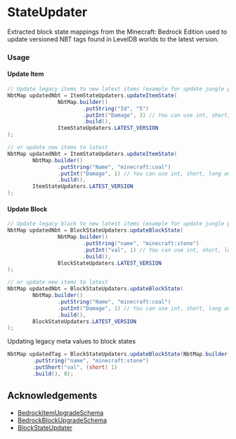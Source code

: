 # StateUpdater

Extracted block state mappings from the Minecraft: Bedrock Edition used to update versioned NBT tags found in LevelDB
worlds to the latest version.

### Usage

#### Update Item

```java
// Update legacy items to new latest items (example for update jungle planks)
NbtMap updatedNbt = ItemStateUpdaters.updateItemState(
                NbtMap.builder()
                        .putString("Id", "5")
                        .putInt("Damage", 3) // You can use int, short, long and byte
                        .build(),
                ItemStateUpdaters.LATEST_VERSION
);

// or update new items to latest
NbtMap updatedNbt = ItemStateUpdaters.updateItemState(
        NbtMap.builder()
                .putString("Name", "minecraft:coal")
                .putInt("Damage", 1) // You can use int, short, long and byte
                .build(),
        ItemStateUpdaters.LATEST_VERSION
);
```

#### Update Block

```java
// Update legacy block to new latest items (example for update jungle planks)
NbtMap updatedNbt = BlockStateUpdaters.updateBlockState(
                NbtMap.builder()
                        .putString("name", "minecraft:stone")
                        .putInt("val", 1) // You can use int, short, long and byte
                        .build(),
                BlockStateUpdaters.LATEST_VERSION
);

// or update new items to latest
NbtMap updatedNbt = BlockStateUpdaters.updateBlockState(
        NbtMap.builder()
                .putString("Name", "minecraft:coal")
                .putInt("Damage", 1) // You can use int, short, long and byte
                .build(),
        BlockStateUpdaters.LATEST_VERSION
);
```

Updating legacy meta values to block states

```java
NbtMap updatedTag = BlockStateUpdaters.updateBlockState(NbtMap.builder()
        .putString("name", "minecraft:stone")
        .putShort("val", (short) 1)
        .build(), 0);
```

## Acknowledgements

* [BedrockItemUpgradeSchema](https://github.com/pmmp/BedrockItemUpgradeSchema)
* [BedrockBlockUpgradeSchema](https://github.com/pmmp/BedrockBlockUpgradeSchema)
* [BlockStateUpdater](https://github.com/CloudburstMC/BlockStateUpdater)